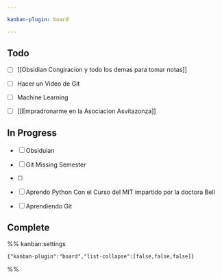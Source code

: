 ```yaml
---

kanban-plugin: board

---
```


## Todo

- [ ] [[Obsidian Congiracion y todo los demas para tomar notas]]
- [ ] Hacer un Video de Git
- [ ] Machine Learning
- [ ] [[Empradronarme en la Asociacion Asvitazonza]]


## In Progress

- [ ] Obsiduian
- [ ] Git Missing Semester
- [ ] 
- [ ] Aprendo Python Con el Curso del MIT impartido por la doctora Bell
- [ ] Aprendiendo Git


## Complete





%% kanban:settings
```
{"kanban-plugin":"board","list-collapse":[false,false,false]}
```
%%